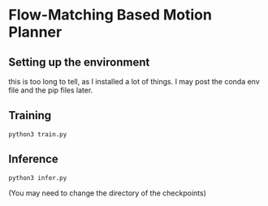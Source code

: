 # Flow-Matching Based Motion Planner

## Setting up the environment

this is too long to tell, as I installed a lot of things. I may post the conda env file and the pip files later.

## Training

`python3 train.py`

## Inference

`python3 infer.py`

(You may need to change the directory of the checkpoints)
